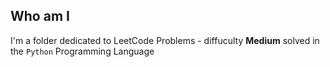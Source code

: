 ## Who am I
I'm a folder dedicated to LeetCode Problems - diffuculty **Medium** solved in the `Python` Programming Language
